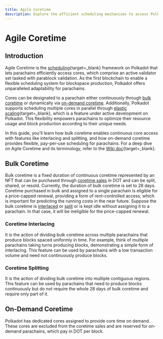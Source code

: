 ```yaml
---
title: Agile Coretime
description: Explore the efficient scheduling mechanisms to access Polkadot cores to produce blockspace continuously or on-demand.
---
```


# Agile Coretime

## Introduction

Agile Coretime is the [scheduling](https://en.wikipedia.org/wiki/Scheduling_(computing)){target=\_blank} framework on Polkadot that lets parachains efficiently access cores, which comprise an active validator set tasked with parablock validation. As the first blockchain to enable a flexible scheduling system for blockspace production, Polkadot offers unparalleled adaptability for parachains.

Cores can be designated to a parachain either continuously through [bulk coretime](#bulk-coretime) or dynamically via [on-demand coretime](#on-demand-coretime). Additionally, Polkadot supports scheduling multiple cores in parallel through [elastic scaling](https://wiki.polkadot.network/docs/learn-elastic-scaling){target=\_blank}, which is a feature under active development on Polkadot. This flexibility empowers parachains to optimize their resource usage and block production according to their unique needs.

In this guide, you'll learn how bulk coretime enables continuous core access with features like interlacing and splitting, and how on-demand coretime provides flexible, pay-per-use scheduling for parachains. For a deep dive on Agile Coretime and its terminology, refer to the [Wiki doc](https://wiki.polkadot.network/docs/learn-agile-coretime#introduction-to-agile-coretime){target=\_blank}.

## Bulk Coretime

Bulk coretime is a fixed duration of continuous coretime represented by an NFT that can be purchased through [coretime sales](#coretime-sales) in DOT and can be split, shared, or resold. Currently, the duration of bulk coretime is set to 28 days. Coretime purchased in bulk and assigned to a single parachain is eligible for a price-capped renewal, providing a form of rent-controlled access, which is important for predicting the running costs in the near future. Suppose the bulk coretime is [interlaced](#coretime-interlacing) or [split](#coretime-splitting) or is kept idle without assigning it to a parachain. In that case, it will be ineligible for the price-capped renewal.

### Coretime Interlacing

It is the action of dividing bulk coretime across multiple parachains that produce blocks spaced uniformly in time. For example, think of multiple parachains taking turns producing blocks, demonstrating a simple form of interlacing. This feature can be used by parachains with a low transaction volume and need not continuously produce blocks.

### Coretime Splitting

It is the action of dividing bulk coretime into multiple contiguous regions. This feature can be used by parachains that need to produce blocks continuously but do not require the whole 28 days of bulk coretime and require only part of it.

## On-Demand Coretime

Polkadot has dedicated cores assigned to provide core time on demand. These cores are excluded from the coretime sales and are reserved for on-demand parachains, which pay in DOT per block.

